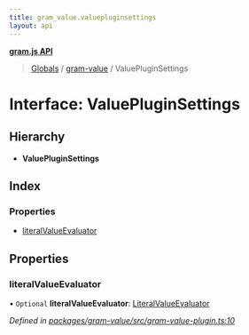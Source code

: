 ```yaml
---
title: gram_value.valuepluginsettings
layout: api
---
```


**[gram.js API](../README.md)**

> [Globals](../globals.md) / [gram-value](../modules/gram_value.md) / ValuePluginSettings

# Interface: ValuePluginSettings

## Hierarchy

* **ValuePluginSettings**

## Index

### Properties

* [literalValueEvaluator](gram_value.valuepluginsettings.md#literalvalueevaluator)

## Properties

### literalValueEvaluator

• `Optional` **literalValueEvaluator**: [LiteralValueEvaluator](../modules/gram_value.md#literalvalueevaluator)

*Defined in [packages/gram-value/src/gram-value-plugin.ts:10](https://github.com/gram-data/gram-js/blob/fc61725/packages/gram-value/src/gram-value-plugin.ts#L10)*
